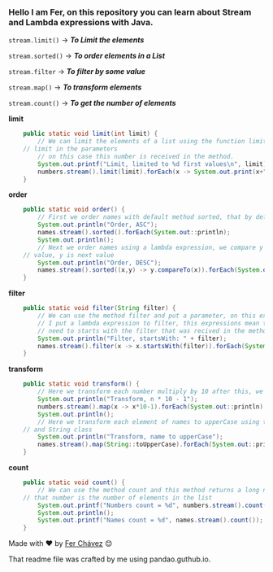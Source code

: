 ### Hello I am Fer, on this repository you can learn about Stream and Lambda expressions with Java.

 `stream.limit()`  -> ***To Limit the elements***
 
 `stream.sorted()`  -> ***To order elements in a List***
 
 `stream.filter`  -> ***To filter by some value***
 
 `stream.map()`  -> ***To transform elements***
 
 `stream.count()`  -> ***To get the number of elements***
 

**limit**
``` java
	public static void limit(int limit) {
        // We can limit the elements of a list using the function limit and put a number like
	// limit in the parameters
        // on this case this number is received in the method.
        System.out.printf("Limit, limited to %d first values\n", limit);
        numbers.stream().limit(limit).forEach(x -> System.out.print(x+" "));
    }
```
**order** 
``` java
	public static void order() {
        // First we order names with default method sorted, that by default is ASC
        System.out.println("Order, ASC");
        names.stream().sorted().forEach(System.out::println);
        System.out.println();
        // Next we order names using a lambda expression, we compare y to x, x is first
	// value, y is next value
        System.out.println("Order, DESC");
        names.stream().sorted((x,y) -> y.compareTo(x)).forEach(System.out::println);
    }
```
**filter**
``` java
	public static void filter(String filter) {
        // We can use the method filter and put a parameter, on this example 
        // I put a lambda expression to filter, this expressions mean the element
        // need to starts with the filter that was recived in the method for exmple "J"
        System.out.println("Filter, startsWith: " + filter);
        names.stream().filter(x -> x.startsWith(filter)).forEach(System.out::println);
    }
```
**transform**
``` java
	public static void transform() {
        // Here we transform each number multiply by 10 after this, we will subtract 1
        System.out.println("Transform, n * 10 - 1");
        numbers.stream().map(x -> x*10-1).forEach(System.out::println);
        System.out.println();
        // Here we transform each element of names to upperCase using the method map
	// and String class
        System.out.println("Transform, name to upperCase");
        names.stream().map(String::toUpperCase).forEach(System.out::println);
    }
```
**count**
``` java
	public static void count() {
        // We can use the method count and this method returns a long number, 
	// that number is the number of elements in the list
        System.out.printf("Numbers count = %d", numbers.stream().count());
        System.out.println();
        System.out.printf("Names count = %d", names.stream().count());
    }
```    

Made with ❤️ by [Fer Chávez](https://github.com/lchavez1) 😊

That readme file was crafted by me using pandao.guthub.io.
